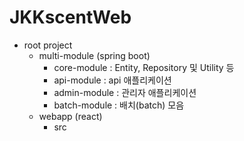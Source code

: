 ﻿# JKKscentWeb
  - root project
     - multi-module (spring boot)
        - core-module : Entity, Repository 및 Utility 등
        - api-module : api 애플리케이션
        - admin-module : 관리자 애플리케이션
        - batch-module : 배치(batch) 모음
     - webapp (react)
        - src    
